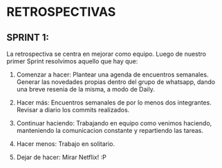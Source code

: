 # RETROSPECTIVAS
## SPRINT 1:

La retrospectiva se centra en mejorar como equipo. Luego de nuestro primer Sprint resolvimos aquello que hay que:

1. Comenzar a hacer: Plantear una agenda de encuentros semanales. Generar las novedades propias dentro del grupo de whatsapp, dando una breve resenia de la misma, a modo de Daily.

2. Hacer más: Encuentros semanales de por lo menos dos integrantes. Revisar a diario los commits realizados.

3. Continuar haciendo: Trabajando en equipo como venimos haciendo, manteniendo la comunicacion constante y repartiendo las tareas.

4. Hacer menos: Trabajo en solitario.

5. Dejar de hacer: Mirar Netflix! :P